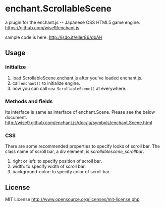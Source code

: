 enchant.ScrollableScene
=======================
a plugin for the enchant.js -- Japanese OSS HTML5 game engine.
https://github.com/wise9/enchant.js

sample code is here.
http://jsdo.it/eller86/dbAH

## Usage
### initialize
1. load ScrollableScene.enchant.js after you've loaded enchant.js.
2. call `enchant()` to initialize engine.
3. now you can call `new ScrollableScene()` at everywhere.

### Methods and fields
Its interface is same as interface of enchant.Scene.
Please see the below document.
http://wise9.github.com/enchant.js/doc/ja/symbols/enchant.Scene.html

### CSS
There are some recommended properties to specify looks
of scroll bar. The class name of scroll bar, a div element, 
is *scrollablescene_scrollbar*.

1. right or left: to specify position of scroll bar.
2. width: to specify width of scroll bar.
3. background-color: to specify color of scroll bar.

## License
MIT License
http://www.opensource.org/licenses/mit-license.php
